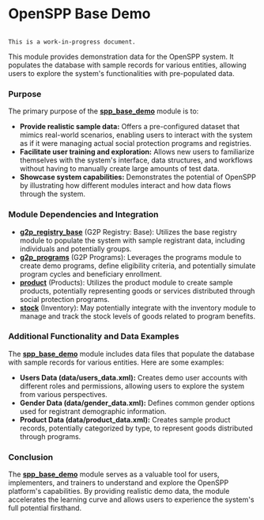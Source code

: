 # OpenSPP Base Demo

```{warning}

This is a work-in-progress document.
```

This module provides demonstration data for the OpenSPP system. It populates the database with sample records for various entities, allowing users to explore the system's functionalities with pre-populated data.

### Purpose

The primary purpose of the **[spp_base_demo](spp_base_demo)** module is to:

* **Provide realistic sample data:**  Offers a pre-configured dataset that mimics real-world scenarios, enabling users to interact with the system as if it were managing actual social protection programs and registries.
* **Facilitate user training and exploration:** Allows new users to familiarize themselves with the system's interface, data structures, and workflows without having to manually create large amounts of test data.
* **Showcase system capabilities:** Demonstrates the potential of OpenSPP by illustrating how different modules interact and how data flows through the system.

### Module Dependencies and Integration

* **[g2p_registry_base](g2p_registry_base)** (G2P Registry: Base):  Utilizes the base registry module to populate the system with sample registrant data, including individuals and potentially groups.
* **[g2p_programs](g2p_programs)** (G2P Programs):  Leverages the programs module to create demo programs, define eligibility criteria, and potentially simulate program cycles and beneficiary enrollment.
* **[product](product)** (Products): Utilizes the product module to create sample products, potentially representing goods or services distributed through social protection programs. 
* **[stock](stock)** (Inventory):  May potentially integrate with the inventory module to manage and track the stock levels of goods related to program benefits.

### Additional Functionality and Data Examples

The **[spp_base_demo](spp_base_demo)** module includes data files that populate the database with sample records for various entities. Here are some examples:

* **Users Data (data/users_data.xml):**  Creates demo user accounts with different roles and permissions, allowing users to explore the system from various perspectives.
* **Gender Data (data/gender_data.xml):** Defines common gender options used for registrant demographic information. 
* **Product Data (data/product_data.xml):**  Creates sample product records, potentially categorized by type, to represent goods distributed through programs.

### Conclusion

The **[spp_base_demo](spp_base_demo)** module serves as a valuable tool for users, implementers, and trainers to understand and explore the OpenSPP platform's capabilities. By providing realistic demo data, the module accelerates the learning curve and allows users to experience the system's full potential firsthand. 

